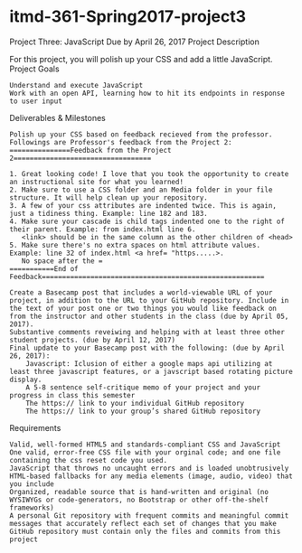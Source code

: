# itmd-361-Spring2017-project3

Project Three: JavaScript
Due by April 26, 2017
Project Description

For this project, you will polish up your CSS and add a little JavaScript.
Project Goals

    Understand and execute JavaScript
    Work with an open API, learning how to hit its endpoints in response to user input

Deliverables & Milestones

    Polish up your CSS based on feedback recieved from the professor. 
    Followings are Professor's feedback from the Project 2:
    ===============Feedback from the Project 2==================================

    1. Great looking code! I love that you took the opportunity to create an instructional site for what you learned! 
    2. Make sure to use a CSS folder and an Media folder in your file structure. It will help clean up your repository. 
    3. A few of your css attributes are indented twice. This is again, just a tidiness thing. Example: line 182 and 183.  
    4. Make sure your cascade is child tags indented one to the right of their parent. Example: from index.html line 6.
       <link> should be in the same column as the other children of <head> 
    5. Make sure there's no extra spaces on html attribute values. Example: line 32 of index.html <a href= "https.....>. 
       No space after the =
    ===========End of Feedback=======================================================
    
    Create a Basecamp post that includes a world-viewable URL of your project, in addition to the URL to your GitHub repository. Include in the text of your post one or two things you would like feedback on from the instructor and other students in the class (due by April 05, 2017).
    Substantive comments reveiwing and helping with at least three other student projects. (due by April 12, 2017)
    Final update to your Basecamp post with the following: (due by April 26, 2017):
        Javascript: Iclusion of either a google maps api utilizing at least three javascript features, or a javscript based rotating picture display.
        A 5-8 sentence self-critique memo of your project and your progress in class this semester
        The https:// link to your individual GitHub repository
        The https:// link to your group’s shared GitHub repository

Requirements

    Valid, well-formed HTML5 and standards-compliant CSS and JavaScript
    One valid, error-free CSS file with your orginal code; and one file containing the css reset code you used.
    JavaScript that throws no uncaught errors and is loaded unobtrusively
    HTML-based fallbacks for any media elements (image, audio, video) that you include
    Organized, readable source that is hand-written and original (no WYSIWYGs or code-generators, no Bootstrap or other off-the-shelf frameworks)
    A personal Git repository with frequent commits and meaningful commit messages that accurately reflect each set of changes that you make
    GitHub repository must contain only the files and commits from this project

